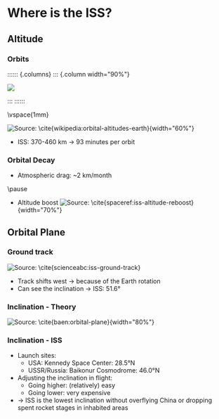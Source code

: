 # Where is the ISS?

## Altitude

### Orbits

:::::: {.columns}
::: {.column width="90%"}

![](Orbitalaltitudes-moon.jpg)

:::
::::::

\vspace{1mm}

![Source: \cite{wikipedia:orbital-altitudes-earth}](Orbitalaltitudes-earth.jpg){width="60%"}

* ISS: 370-460 km -> 93 minutes per orbit

### Orbital Decay

* Atmospheric drag: \~2 km/month

\pause

* Altitude boost
    ![Source: \cite{spaceref:iss-altitude-reboost}](08.24.01.issalt.jpg){width="70%"}

## Orbital Plane

### Ground track

![Source: \cite{scienceabc:iss-ground-track}](ISS-Orbit-on-world-map.jpg-.jpg)

* Track shifts west -> because of the Earth rotation
* Can see the inclination -> ISS: 51.6°

### Inclination - Theory

![Source: \cite{baen:orbital-plane}](figure17.png){width="80%"}

### Inclination - ISS

* Launch sites:
    * USA: Kennedy Space Center: 28.5°N
    * USSR/Russia: Baikonur Cosmodrome: 46.0°N
* Adjusting the inclination in flight:
    * Going higher: (relatively) easy
    * Going lower: very expensive
* -> ISS is the lowest inclination without overflying China or dropping spent rocket stages in inhabited areas
